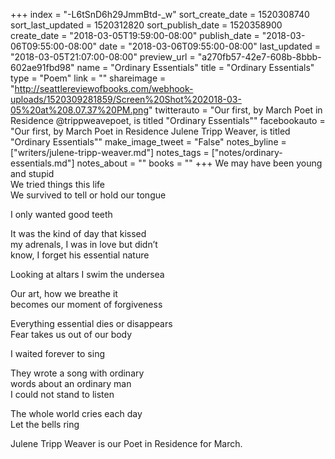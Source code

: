 +++
index = "-L6tSnD6h29JmmBtd-_w"
sort_create_date = 1520308740
sort_last_updated = 1520312820
sort_publish_date = 1520358900
create_date = "2018-03-05T19:59:00-08:00"
publish_date = "2018-03-06T09:55:00-08:00"
date = "2018-03-06T09:55:00-08:00"
last_updated = "2018-03-05T21:07:00-08:00"
preview_url = "a270fb57-42e7-608b-8bbb-602ae91fbd98"
name = "Ordinary Essentials"
title = "Ordinary Essentials"
type = "Poem"
link = ""
shareimage = "http://seattlereviewofbooks.com/webhook-uploads/1520309281859/Screen%20Shot%202018-03-05%20at%208.07.37%20PM.png"
twitterauto = "Our first, by March Poet in Residence @trippweavepoet, is titled \"Ordinary Essentials\""
facebookauto = "Our first, by March Poet in Residence Julene Tripp Weaver, is titled \"Ordinary Essentials\""
make_image_tweet = "False"
notes_byline = ["writers/julene-tripp-weaver.md"]
notes_tags = ["notes/ordinary-essentials.md"]
notes_about = ""
books = ""
+++
We may have been young and stupid<br>
We tried things this life<br>
We survived to tell or hold our tongue

I only wanted good teeth

It was the kind of day that kissed<br>
my adrenals, I was in love but didn’t<br>
know, I forget his essential nature

Looking at altars I swim the undersea 

Our art, how we breathe it<br>
becomes our moment of forgiveness

Everything essential dies or disappears<br>
Fear takes us out of our body

I waited forever to sing

They wrote a song with ordinary<br>
words about an ordinary man<br>
I could not stand to listen

The whole world cries each day<br>
Let the bells ring

<p class="poem-footer">Julene Tripp Weaver is our Poet in Residence for March.</p>